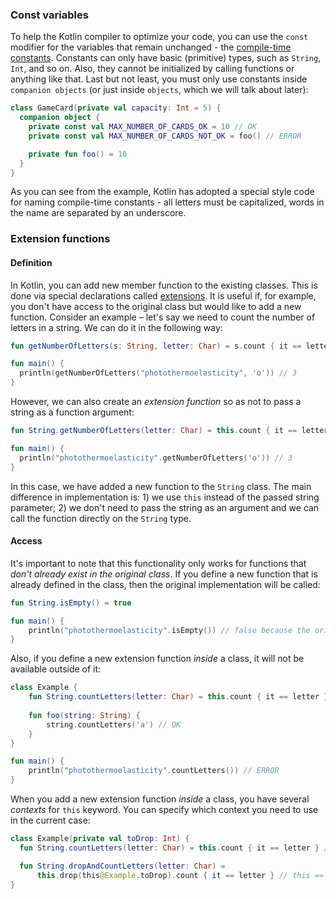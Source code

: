 ### Const variables

To help the Kotlin compiler to optimize your code, you can use the `const` modifier for the variables that remain unchanged - the [compile-time constants](https://kotlinlang.org/docs/properties.html#compile-time-constants).
Constants can only have basic (primitive) types, such as `String`, `Int`, and so on.
Also, they cannot be initialized by calling functions or anything like that.
Last but not least, you must only use constants inside `companion objects` (or just inside `objects`, which we will talk about later):

```kotlin
class GameCard(private val capacity: Int = 5) {
  companion object {
    private const val MAX_NUMBER_OF_CARDS_OK = 10 // OK
    private const val MAX_NUMBER_OF_CARDS_NOT_OK = foo() // ERROR

    private fun foo() = 10
  }
}
```

As you can see from the example, Kotlin has adopted a special style code for naming compile-time constants - all letters must be capitalized, words in the name are separated by an underscore.

### Extension functions

#### Definition

In Kotlin, you can add new member function to the existing classes. This is done via special declarations called [extensions](https://kotlinlang.org/docs/extensions.html).
It is useful if, for example, you don't have access to the original class but would like to add a new function.
Consider an example – let's say we need to count the number of letters in a string. We can do it in the following way:

```kotlin
fun getNumberOfLetters(s: String, letter: Char) = s.count { it == letter }

fun main() {
  println(getNumberOfLetters("photothermoelasticity", 'o')) // 3
}
```

However, we can also create an _extension function_ so as not to pass a string as a function argument:
```kotlin
fun String.getNumberOfLetters(letter: Char) = this.count { it == letter }

fun main() {
  println("photothermoelasticity".getNumberOfLetters('o')) // 3
}
```

In this case, we have added a new function to the `String` class.
The main difference in implementation is: 1) we use `this` instead of the passed string parameter; 2) we don't need to pass the string as an argument and we
can call the function directly on the `String` type.

#### Access

It's important to note that this functionality only works for functions that _don't already exist in the original class_.
If you define a new function that is already defined in the class, then the original implementation will be called:

```kotlin
fun String.isEmpty() = true

fun main() {
    println("photothermoelasticity".isEmpty()) // false because the original isEmpty function was called
}
```

Also, if you define a new extension function _inside_ a class, it will not be available outside of it:

```kotlin
class Example {
    fun String.countLetters(letter: Char) = this.count { it == letter }
    
    fun foo(string: String) {
        string.countLetters('a') // OK
    }
}

fun main() {
    println("photothermoelasticity".countLetters()) // ERROR
}
```

<div class="hint" title="Several `this` inside one class">

When you add a new extension function _inside_ a class, you have several _contexts_ for `this` keyword.
You can specify which context you need to use in the current case:

  ```kotlin
  class Example(private val toDrop: Int) {
    fun String.countLetters(letter: Char) = this.count { it == letter } // this == String
  
    fun String.dropAndCountLetters(letter: Char) = 
        this.drop(this@Example.toDrop).count { it == letter } // this == String, this@Example == Example
  }
  ```
</div>
